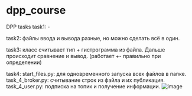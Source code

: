 # dpp_course
DPP tasks
task1: -

task2: файлы ввода и вывода разные, но можно сделать всё в один.

task3: класс считывает тип + гистрограмма из файла. Дальше происходит сравнение и вывод. (работает +- правильно при определении)

task4: start_files.py: для одновременного запуска всех файлов в папке.
       task_4_broker.py: считывание строк из файла и их публикация. 
       task_4_user.py: подписка на топик и получение информации. 
![image](https://user-images.githubusercontent.com/91193134/198955437-4a7688a7-8a25-4e66-9b6f-27ba2d7a967a.png)
